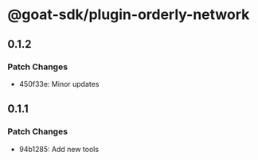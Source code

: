 # @goat-sdk/plugin-orderly-network

## 0.1.2

### Patch Changes

- 450f33e: Minor updates

## 0.1.1

### Patch Changes

- 94b1285: Add new tools
